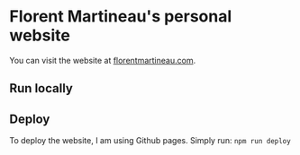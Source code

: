 # Florent Martineau's personal website

You can visit the website at [florentmartineau.com](https://www.florentmartineau.com).

## Run locally

## Deploy

To deploy the website, I am using Github pages.
Simply run: `npm run deploy`